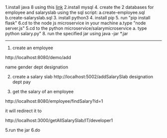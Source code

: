 1.install java 8  using this [link](http://www.oracle.com)
2.install mysql
4. create the 2 databases for employee and salaryslab using the sql script:
a.create-employee.sql
b.create-salaryslab.sql
3. install python3
4. install pip 
5. run "pip install flask"
6.cd to the node js microservice  in your machine
a.type "node server.js" 
5.cd to the python microservice/salarymicroservice
a. type python salary.py"
8. run the specified jar using java -jar *.jar

--- 

1. create an employee

http://localhost:8080/demo/add

name
gender
dept
designation

2. create a salary slab
http://localhost:5002/addSalarySlab
designation
dept
pay

3. get the salary of an employee


http://localhost:8080/employee/findSalary?id=1

it will redirect it to 

http://localhost:3000/getAllSalarySlab/IT/developer1




5.run the jar 
6.do 
